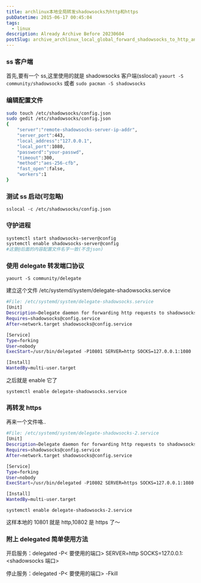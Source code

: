 ```yaml
---
title: archlinux本地全局转发shadowsocks为http和https
pubDatetime: 2015-06-17 00:45:04
tags:
  - linux
description: Already Archive Before 20230604
postSlug: archive_archlinux_local_global_forward_shadowsocks_to_http_and_https
---
```


### ss 客户端

首先,要有一个 ss,这里使用的就是 shadowsocks 客户端(sslocal)
`yaourt -S community/shadowsocks`
或者
`sudo pacman -S shadowsocks`

<!--more-->

### 编辑配置文件

```bash
sudo touch /etc/shadowsocks/config.json
sudo gedit /etc/shadowsocks/config.json
{
	"server":"remote-shadowsocks-server-ip-addr",
	"server_port":443,
	"local_address":"127.0.0.1",
	"local_port":1080,
	"password":"your-passwd",
	"timeout":300,
	"method":"aes-256-cfb",
	"fast_open":false,
	"workers":1
}
```

### 测试 ss 启动(可忽略)

`sslocal -c /etc/shadowsocks/config.json`

### 守护进程

```bash
systemctl start shadowsocks-server@config
systemctl enable shadowsocks-server@config
#这里@后面的内容配置文件名字一致(不含json)
```

### 使用 delegate 转发端口协议

`yaourt -S community/delegate`

建立这个文件 /etc/systemd/system/delegate-shadowsocks.service

```bash
#File: /etc/systemd/system/delegate-shadowsocks.service
[Unit]
Description=Delegate daemon for forwarding http requests to shadowsocks
Requires=shadowsocks@config.service
After=network.target shadowsocks@config.service

[Service]
Type=forking
User=nobody
ExecStart=/usr/bin/delegated -P10801 SERVER=http SOCKS=127.0.0.1:1080

[Install]
WantedBy=multi-user.target
```

之后就是 enable 它了

`systemctl enable delegate-shadowsocks.service`

### 再转发 https

再来一个文件咯..

```bash
#File: /etc/systemd/system/delegate-shadowsocks-2.service
[Unit]
Description=Delegate daemon for forwarding http requests to shadowsocks
Requires=shadowsocks@config.service
After=network.target shadowsocks@config.service

[Service]
Type=forking
User=nobody
ExecStart=/usr/bin/delegated -P10802 SERVER=https SOCKS=127.0.0.1:1080

[Install]
WantedBy=multi-user.target
```

`systemctl enable delegate-shadowsocks-2.service`

这样本地的 10801 就是 http,10802 是 https 了～

### 附上 delegated 简单使用方法

开启服务：delegated -P< 要使用的端口> SERVER=http SOCKS=127.0.0.1:<shadowsocks 端口>

停止服务：delegated -P< 要使用的端口> -Fkill</shadowsocks>

